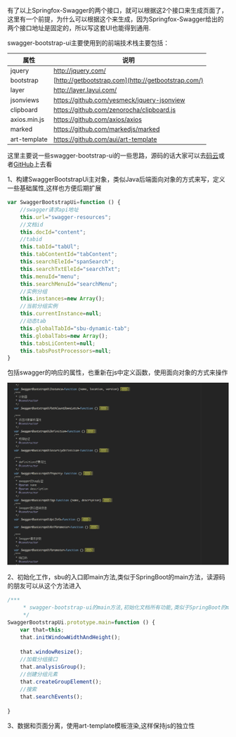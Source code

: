 有了以上Springfox-Swagger的两个接口，就可以根据这2个接口来生成页面了，这里有一个前提，为什么可以根据这个来生成，因为Springfox-Swagger给出的两个接口地址是固定的，所以写这套UI也能得到通用.

swagger-bootstrap-ui主要使用到的前端技术栈主要包括：

| 属性         | 说明                                                |
| ------------ | --------------------------------------------------- |
| jquery       | <http://jquery.com/>                                |
| bootstrap    | [http://getbootstrap.com](http://getbootstrap.com/) |
| layer        | <http://layer.layui.com/>                           |
| jsonviews    | <https://github.com/yesmeck/jquery-jsonview>        |
| clipboard    | <https://github.com/zenorocha/clipboard.js>         |
| axios.min.js | <https://github.com/axios/axios>                    |
| marked       | <https://github.com/markedjs/marked>                |
| art-template | <https://github.com/aui/art-template>               |

这里主要说一些swagger-bootstrap-ui的一些思路，源码的话大家可以去[码云](https://gitee.com/xiaoym/swagger-bootstrap-ui)或者[GitHub](https://github.com/xiaoymin/Swagger-Bootstrap-UI)上去看

1、构建SwaggerBootstrapUi主对象，类似Java后端面向对象的方式来写，定义一些基础属性,这样也方便后期扩展

```javascript
var SwaggerBootstrapUi=function () {
    //swagger请求api地址
    this.url="swagger-resources";
    //文档id
    this.docId="content";
    //tabid
    this.tabId="tabUl";
    this.tabContentId="tabContent";
    this.searchEleId="spanSearch";
    this.searchTxtEleId="searchTxt";
    this.menuId="menu";
    this.searchMenuId="searchMenu";
    //实例分组
    this.instances=new Array();
    //当前分组实例
    this.currentInstance=null;
    //动态tab
    this.globalTabId="sbu-dynamic-tab";
    this.globalTabs=new Array();
    this.tabsLiContent=null;
    this.tabsPostProcessors=null;
}
```

包括swagger的响应的属性，也重新在js中定义函数，使用面向对象的方式来操作

![](images/sbudef.png)

2、初始化工作，sbu的入口即main方法,类似于SpringBoot的main方法，读源码的朋友可以从这个方法进入

```javascript
/***
     * swagger-bootstrap-ui的main方法,初始化文档所有功能,类似于SpringBoot的main方法
     */
SwaggerBootstrapUi.prototype.main=function () {
    var that=this;
    that.initWindowWidthAndHeight();

    that.windowResize();
    //加载分组接口
    that.analysisGroup();
    //创建分组元素
    that.createGroupElement();
    //搜索
    that.searchEvents();

}
```

3、数据和页面分离，使用art-template模板渲染,这样保持js的独立性